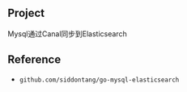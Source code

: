 ## Project

Mysql通过Canal同步到Elasticsearch

## Reference

- `github.com/siddontang/go-mysql-elasticsearch`
